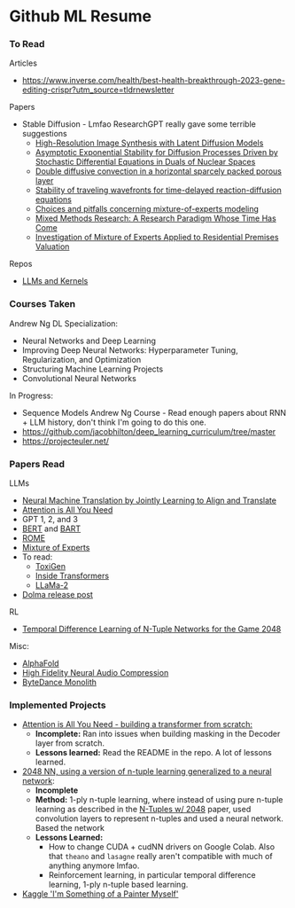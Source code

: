 # Github ML Resume

### To Read

Articles
- https://www.inverse.com/health/best-health-breakthrough-2023-gene-editing-crispr?utm_source=tldrnewsletter

Papers
- Stable Diffusion - Lmfao ResearchGPT really gave some terrible suggestions
  - [High-Resolution Image Synthesis with Latent Diffusion Models](https://arxiv.org/pdf/2112.10752.pdf)
  - [Asymptotic Exponential Stability for Diffusion Processes Driven by Stochastic Differential Equations in Duals of Nuclear Spaces](https://ems.press/content/serial-article-files/2648)
  - [Double diffusive convection in a horizontal sparcely packed porous layer](https://www.sciencedirect.com/science/article/abs/pii/0735193386900357?via%3Dihub)
  - [Stability of traveling wavefronts for time-delayed reaction-diffusion equations](https://www.aimsciences.org/article/doi/10.3934/proc.2009.2009.526)
  - [Choices and pitfalls concerning mixture-of-experts modeling](https://www.scielo.br/j/pope/a/b8kfZkrkhG6ndHwLHDn4DjS/?lang=en)
  - [Mixed Methods Research: A Research Paradigm Whose Time Has Come](https://journals.sagepub.com/doi/10.3102/0013189X033007014)
  - [Investigation of Mixture of Experts Applied to Residential Premises Valuation](https://link.springer.com/chapter/10.1007/978-3-642-36543-0_24)

Repos
- [LLMs and Kernels](https://charlesfrye.github.io/programming/2023/11/10/llms-systems.html)

### Courses Taken

Andrew Ng DL Specialization:
- Neural Networks and Deep Learning
- Improving Deep Neural Networks: Hyperparameter Tuning, Regularization, and Optimization
- Structuring Machine Learning Projects
- Convolutional Neural Networks

In Progress:

- Sequence Models Andrew Ng Course - Read enough papers about RNN + LLM history, don't think I'm going to do this one.
- https://github.com/jacobhilton/deep_learning_curriculum/tree/master
- https://projecteuler.net/

### Papers Read

LLMs


- [Neural Machine Translation by Jointly Learning to Align and Translate](https://arxiv.org/abs/1409.0473)
- [Attention is All You Need](https://arxiv.org/abs/1706.03762)
- GPT 1, 2, and 3
- [BERT](https://arxiv.org/abs/1810.04805) and [BART](https://arxiv.org/abs/1910.13461)
- [ROME](https://rome.baulab.info/?ref=blog.mithrilsecurity.io)
- [Mixture of Experts](https://arxiv.org/abs/1701.06538)
- To read:
  - [ToxiGen](https://arxiv.org/abs/2203.09509?ref=blog.mithrilsecurity.io)
  - [Inside Transformers](https://transformer-circuits.pub/2021/framework/index.html)
  - [LLaMa-2](https://medium.com/towards-generative-ai/understanding-llama-2-architecture-its-ginormous-impact-on-genai-e278cb81bd5c)
- [Dolma release post](https://blog.allenai.org/dolma-3-trillion-tokens-open-llm-corpus-9a0ff4b8da64)

RL

- [Temporal Difference Learning of N-Tuple Networks for the Game 2048](http://www.cs.put.poznan.pl/wjaskowski/pub/papers/Szubert2014_2048.pdf)

Misc:
- [AlphaFold](https://www.nature.com/articles/s41586-021-03819-2)
- [High Fidelity Neural Audio Compression](https://arxiv.org/abs/2210.13438)
- [ByteDance Monolith](https://arxiv.org/pdf/2209.07663.pdf)

### Implemented Projects

- [Attention is All You Need - building a transformer from scratch:](https://github.com/nkumarcc/tf-attention-is-all-you-need)
  - **Incomplete:** Ran into issues when building masking in the Decoder layer from scratch.
  - **Lessons learned:** Read the README in the repo. A lot of lessons learned.
- [2048 NN, using a version of n-tuple learning generalized to a neural network](https://github.com/nkumarcc/2048-NN):
  - **Incomplete**
  - **Method:** 1-ply n-tuple learning, where instead of using pure n-tuple learning as described in the [N-Tuples w/ 2048](http://www.cs.put.poznan.pl/wjaskowski/pub/papers/Szubert2014_2048.pdf) paper, used convolution layers to represent n-tuples and used a neural network. Based the network
  - **Lessons Learned:**
    - How to change CUDA + cudNN drivers on Google Colab. Also that `theano` and `lasagne` really aren't compatible with much of anything anymore lmfao.
    - Reinforcement learning, in particular temporal difference learning, 1-ply n-tuple based learning.
- [Kaggle 'I'm Something of a Painter Myself'](https://www.kaggle.com/code/nkumarcc3000/notebook33fea62f8e)
